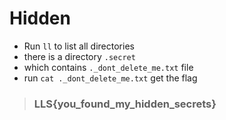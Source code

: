 # Hidden
* Run `ll` to list all directories
* there is a directory `.secret`
* which contains `._dont_delete_me.txt` file
* run `cat ._dont_delete_me.txt` get the flag

> ### LLS{you_found_my_hidden_secrets}
